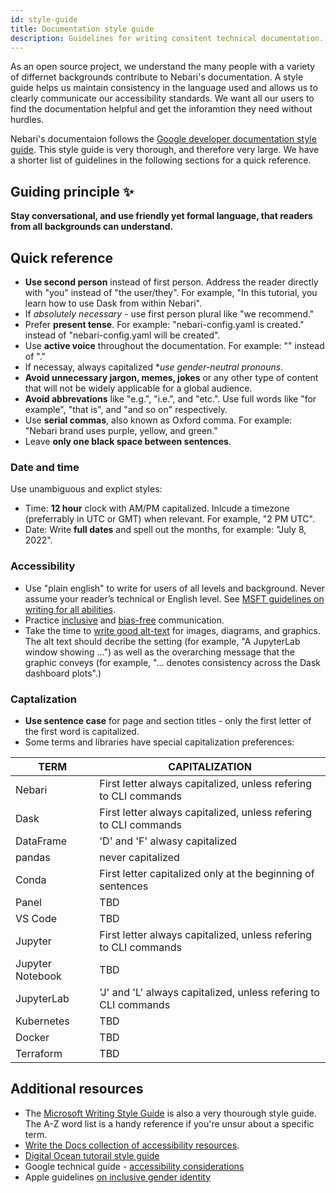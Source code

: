 ```yaml
---
id: style-guide
title: Documentation style guide
description: Guidelines for writing consitent technical documentation.
---
```


As an open source project, we understand the many people with a variety of differnet backgrounds contribute to Nebari's documentation. A style guide helps us maintain consistency in the language used and allows us to clearly communicate our accessibility standards. We want all our users to find the documentation helpful and get the inforamtion they need without hurdles.

Nebari's documentaion follows the [Google developer documentation style guide](https://developers.google.cn/style). This style guide is very thorough, and therefore very large. We have a shorter list of guidelines in the following sections for a quick reference.

## Guiding principle :sparkles:

**Stay conversational, and use friendly yet formal language, that readers from all backgrounds can understand.**

## Quick reference

- **Use second person** instead of first person. Address the reader directly with "you" instead of "the user/they". For example, "In this tutorial, you learn how to use Dask from within Nebari".
- If *absolutely necessary* - use first person plural like "we recommend."
- Prefer **present tense**. For example: "nebari-config.yaml is created." instead of "nebari-config.yaml will be created".
- Use **active voice** throughout the documentation. For example: "" instead of "."
- If necessay, always capitalized \*_use gender-neutral pronouns_.
- **Avoid unnecessary jargon, memes, jokes** or any other type of content that will not be widely applicable for a global audience.
- **Avoid abbrevations** like "e.g.", "i.e.", and "etc.". Use full words like "for example", "that is", and "and so on" respectively.
- Use **serial commas**, also known as Oxford comma. For example: "Nebari brand uses purple, yellow, and green."
- Leave **only one black space between sentences**.

### Date and time

Use unambiguous and explict styles:

- Time: **12 hour** clock with AM/PM capitalized. Inlcude a timezone (preferrably in UTC or GMT) when relevant. For example, "2 PM UTC".
- Date: Write **full dates** and spell out the months, for example: "July 8, 2022".

### Accessibility

- Use "plain english" to write for users of all levels and background. Never assume your reader’s technical or English level. See [MSFT guidelines on writing for all abilities](https://docs.microsoft.com/en-gb/style-guide/accessibility/writing-all-abilities).
- Practice [inclusive](https://developers.google.com/style/inclusive-documentation) and [bias-free](https://learn.microsoft.com/en-gb/style-guide/bias-free-communication) communication.
- Take the time to [write good alt-text](https://developers.google.com/style/images#text-associated-with-images) for images, diagrams, and graphics. The alt text should decribe the setting (for example, "A JupyterLab window showing ...") as well as the overarching message that the graphic conveys (for example, "... denotes consistency across the Dask dashboard plots".)

### Captalization

- **Use sentence case** for page and section titles - only the first letter of the first word is capitalized.
- Some terms and libraries have special capitalization preferences:

| TERM             | CAPITALIZATION                                                   |
| ---------------- | ---------------------------------------------------------------- |
| Nebari           | First letter always capitalized, unless refering to CLI commands |
| Dask             | First letter always capitalized, unless refering to CLI commands |
| DataFrame        | 'D' and 'F' alwasy capitalized                                   |
| pandas           | never capitalized                                                |
| Conda            | First letter capitalized only at the beginning of sentences      |
| Panel            | TBD                                                              |
| VS Code          | TBD                                                              |
| Jupyter          | First letter always capitalized, unless refering to CLI commands |
| Jupyter Notebook | TBD                                                              |
| JupyterLab       | 'J' and 'L' always capitalized, unless refering to CLI commands  |
| Kubernetes       | TBD                                                              |
| Docker           | TBD                                                              |
| Terraform        | TBD                                                              |

## Additional resources

- The [Microsoft Writing Style Guide](https://learn.microsoft.com/en-gb/style-guide/welcome/) is also a very thourough style guide. The A-Z word list is a handy reference if you're unsur about a specific term.
- [Write the Docs collection of accessibility resources](https://www.writethedocs.org/guide/writing/accessibility/).
- [Digital Ocean tutorail style guide](https://www.digitalocean.com/community/tutorials/digitalocean-s-technical-writing-guidelines)
- Google technical guide - [accessibility considerations](https://developers.google.com/style/accessibility)
- Apple guidelines [on inclusive gender identity](https://help.apple.com/applestyleguide/#/apd2a7af8d36)
